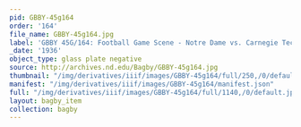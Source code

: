 ```yaml
---
pid: GBBY-45g164
order: '164'
file_name: GBBY-45g164.jpg
label: 'GBBY 45G/164: Football Game Scene - Notre Dame vs. Carnegie Tech - 1936'
_date: '1936'
object_type: glass plate negative
source: http://archives.nd.edu/Bagby/GBBY-45g164.jpg
thumbnail: "/img/derivatives/iiif/images/GBBY-45g164/full/250,/0/default.jpg"
manifest: "/img/derivatives/iiif/images/GBBY-45g164/manifest.json"
full: "/img/derivatives/iiif/images/GBBY-45g164/full/1140,/0/default.jpg"
layout: bagby_item
collection: bagby
---
```

